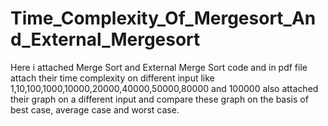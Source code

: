 # Time_Complexity_Of_Mergesort_And_External_Mergesort
Here i attached Merge Sort and External Merge Sort code and in pdf file attach their time complexity on different input like 1,10,100,1000,10000,20000,40000,50000,80000 and 100000 also attached their graph on a different input and compare these graph on the basis of best case, average case and worst case.
